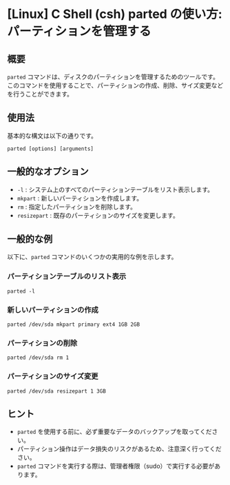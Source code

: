 # [Linux] C Shell (csh) parted の使い方: パーティションを管理する

## 概要
`parted` コマンドは、ディスクのパーティションを管理するためのツールです。このコマンドを使用することで、パーティションの作成、削除、サイズ変更などを行うことができます。

## 使用法
基本的な構文は以下の通りです。

```
parted [options] [arguments]
```

## 一般的なオプション
- `-l` : システム上のすべてのパーティションテーブルをリスト表示します。
- `mkpart` : 新しいパーティションを作成します。
- `rm` : 指定したパーティションを削除します。
- `resizepart` : 既存のパーティションのサイズを変更します。

## 一般的な例
以下に、`parted` コマンドのいくつかの実用的な例を示します。

### パーティションテーブルのリスト表示
```
parted -l
```

### 新しいパーティションの作成
```
parted /dev/sda mkpart primary ext4 1GB 2GB
```

### パーティションの削除
```
parted /dev/sda rm 1
```

### パーティションのサイズ変更
```
parted /dev/sda resizepart 1 3GB
```

## ヒント
- `parted` を使用する前に、必ず重要なデータのバックアップを取ってください。
- パーティション操作はデータ損失のリスクがあるため、注意深く行ってください。
- `parted` コマンドを実行する際は、管理者権限（sudo）で実行する必要があります。